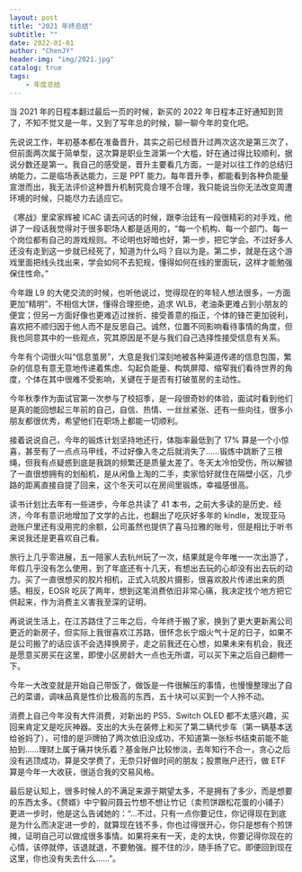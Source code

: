 ```yaml
---
layout: post
title: "2021 年终总结"
subtitle: ""
date: 2022-01-01
author: "ChenJY"
header-img: "img/2021.jpg"
catalog: true
tags: 
    - 年度总结
---
```


当 2021 年的日程本翻过最后一页的时候，新买的 2022 年日程本正好通知到货了，不知不觉又是一年，又到了写年总的时候，聊一聊今年的变化吧。

先说说工作，年初基本都在准备晋升，其实之前已经晋升过两次这次是第三次了，但前面两次属于简单型，这次算是职业生涯第一个大槛，好在通过得比较顺利，据说分数还是第一。我自己的感受是，晋升主要看几方面，一是对以往工作的总结归纳能力，二是临场表达能力，三是 PPT 能力。每年晋升季，都能看到各种负能量宣泄而出，我无法评价这种晋升机制究竟合理不合理，我只能说当你无法改变周遭环境的时候，只能尽力去适应它。

《寒战》里梁家辉被 ICAC 请去问话的时候，跟李治廷有一段很精彩的对手戏，他讲了一段话我觉得对于很多职场人都是适用的，“每一个机构、每一个部门、每一个岗位都有自己的游戏规则。不论明也好暗也好，第一步，把它学会。不过好多人还没有走到这一步就已经死了，知道为什么吗？自以为是。第二步，就是在这个游戏里面把线头找出来，学会如何不去犯规，懂得如何在线的里面玩，这样才能勉强保住性命。”

今年跟 L9 的大佬交流的时候，也听他说过，觉得现在的年轻人想法很多，一方面更加“精明”，不相信大饼，懂得合理拒绝，追求 WLB，老油条更难占到小朋友的便宜；但另一方面好像也更难迈过挫折、接受善意的指正，个体的锋芒更加锐利，喜欢把不顺归因于他人而不是反思自己。诚然，位置不同影响看待事情的角度，但我也同意其中的一些观点，究其原因是不是与我们自己选择性接受信息有关系。

今年有个词很火叫“信息茧房”，大意是我们深刻地被各种渠道传递的信息包围，繁杂的信息有意无意地传递着焦虑、勾起负能量、构筑屏障、缩窄我们看待世界的角度，个体在其中很难不受影响，关键在于是否有打破茧房的主动性。

今年秋季作为面试官第一次参与了校招季，是一段很奇妙的体验，面试时看到他们是真的能回想起三年前的自己，自信、热情、一丝丝紧张、还有一些向往，很多小朋友都很优秀，希望他们在职场上都能一切顺利。

接着说说自己，今年的锻炼计划坚持地还行，体脂率最低到了 17% 算是一个小惊喜，甚至有了一点点马甲线，不过好像入冬之后就消失了……锻炼中跳断了三根绳，但我有点疑惑到底是我跳的频繁还是质量太差了。冬天太冷怕受伤，所以解锁了一直很想拥有的划船机，是从闲鱼上淘的二手，卖家恰好就住在隔壁小区，几步路的距离直接自提了回来，这个冬天可以在房间里锻炼，幸福感很高。

读书计划比去年有一些进步，今年总共读了 41 本书，之前大多读的是历史、经济，今年有意识地增加了文学的占比，也翻出了吃灰好多年的 kindle，发现亚马逊账户里还有没用完的余额，公司虽然也提供了喜马拉雅的账号，但是相比于听书来说我还是更喜欢自己看。

旅行上几乎零进展，五一陪家人去杭州玩了一次，结果就是今年唯一一次出游了，年假几乎没有怎么使用，到了年底还有十几天，有想出去玩的心却没有出去玩的动力。买了一直很想买的胶片相机，正式入坑胶片摄影，很喜欢胶片传递出来的质感。相反，EOSR 吃灰了两年，想到这笔消费依旧非常心痛，我决定找个地方把它供起来，作为消费主义害我至深的证明。

再说说生活上，在江苏路住了三年之后，今年终于搬了家，换到了更大更新离公司更近的新房子，但实际上我很喜欢江苏路，很怀念长宁烟火气十足的日子，如果不是公司搬了的话应该不会选择换房子，走之前我还在心想，如果未来有机会，我还是愿意买房买在这里，即使小区房龄大一点也无所谓，可以买下来之后自己翻修一下。

今年一大改变就是开始自己带饭了，做饭是一件很解压的事情，也慢慢整理出了自己的菜谱，调味品真是性价比极高的东西，五十块可以买到一个人拎不动。

消费上自己今年没有大件消费，对新出的 PS5、Switch OLED 都不太感兴趣，买回来肯定又是吃灰神器。支出的大头在装修上和买了第二辆代步车（第一辆基本送给爸妈了），可惜的是沪牌拍了两次依旧没成功，不知道第一张标书结束前能不能拍到……理财上属于痛并快乐着？基金账户比较惨淡，去年知行不合一，贪心之后没有逃顶成功，算是交学费了，无奈只好做时间的朋友；股票账户还行，做 ETF 算是今年一大收获，很适合我的交易风格。

最后是认知上，很多时候人的不满足来源于期望太多，不是拥有了多少，而是想要的东西太多。《赘婿》中宁毅问聂云竹想不想让竹记（卖煎饼跟松花蛋的小铺子）更进一步时，他是这么告诫她的：“…不过，只有一点你要记住，你记得现在到底是为什么而决定进一步的，就算现在钱不多，你也过得很开心，你只是想有个煎饼摊，证明自己可以做成很多事情。如果将来有一天，走的太快，你要记得你现在的心情，该停就停，该退就退，不要勉强。握不住的沙，随手扬了它。即便回到现在这里，你也没有失去什么……”。

